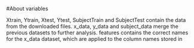 #About variables

Xtrain, Ytrain, Xtest, Ytest, SubjectTrain and SubjectTest contain the data from the downloaded files.
x_data, y_data and subject_data merge the previous datasets to further analysis.
features contains the correct names for the x_data dataset, which are applied to the column names stored in
